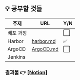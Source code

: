 ## 💡 공부할 것들

| 주제      | URL                                                          | Y/N                  |
| --------- | ------------------------------------------------------------ | -------------------- |
| 배포 과정 |                                                              | :white_large_square: |
| Harbor    | [harbor.md](https://github.com/sujinsu/TIL/blob/main/%EA%B0%9C%EB%85%90/Harbor.md) | :white_check_mark:   |
| ArgoCD    | [ArgoCD.md](https://github.com/sujinsu/TIL/blob/main/%EA%B0%9C%EB%85%90/ArgoCD.md) | :white_large_square: |
| Jenkins   |                                                              |                      |



### 결과물 👉 [[Notion]](https://www.notion.so/fbaf6a02f81344dfbc2329cf60f189e0?v=7b4be346d27040d5acc9d9ad77eb8720&pvs=4)

